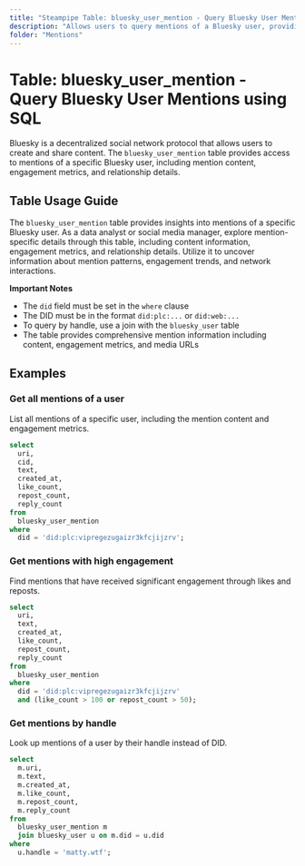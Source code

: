 ```yaml
---
title: "Steampipe Table: bluesky_user_mention - Query Bluesky User Mentions using SQL"
description: "Allows users to query mentions of a Bluesky user, providing insights into mention content, engagement metrics, and relationship details."
folder: "Mentions"
---
```


# Table: bluesky_user_mention - Query Bluesky User Mentions using SQL

Bluesky is a decentralized social network protocol that allows users to create and share content. The `bluesky_user_mention` table provides access to mentions of a specific Bluesky user, including mention content, engagement metrics, and relationship details.

## Table Usage Guide

The `bluesky_user_mention` table provides insights into mentions of a specific Bluesky user. As a data analyst or social media manager, explore mention-specific details through this table, including content information, engagement metrics, and relationship details. Utilize it to uncover information about mention patterns, engagement trends, and network interactions.

**Important Notes**

- The `did` field must be set in the `where` clause
- The DID must be in the format `did:plc:...` or `did:web:...`
- To query by handle, use a join with the `bluesky_user` table
- The table provides comprehensive mention information including content, engagement metrics, and media URLs

## Examples

### Get all mentions of a user
List all mentions of a specific user, including the mention content and engagement metrics.

```sql
select
  uri,
  cid,
  text,
  created_at,
  like_count,
  repost_count,
  reply_count
from
  bluesky_user_mention
where
  did = 'did:plc:vipregezugaizr3kfcjijzrv';
```

### Get mentions with high engagement
Find mentions that have received significant engagement through likes and reposts.

```sql
select
  uri,
  text,
  created_at,
  like_count,
  repost_count,
  reply_count
from
  bluesky_user_mention
where
  did = 'did:plc:vipregezugaizr3kfcjijzrv'
  and (like_count > 100 or repost_count > 50);
```

### Get mentions by handle
Look up mentions of a user by their handle instead of DID.

```sql
select
  m.uri,
  m.text,
  m.created_at,
  m.like_count,
  m.repost_count,
  m.reply_count
from
  bluesky_user_mention m
  join bluesky_user u on m.did = u.did
where
  u.handle = 'matty.wtf';
``` 